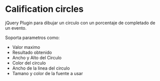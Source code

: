 Calification circles
====================

jQuery Plugin para dibujar un circulo con un porcentaje de completado de un evento. 

Soporta parametros como:

* Valor maximo
* Resultado obtenido
* Ancho y Alto del Circulo
* Color del circulo
* Ancho de la linea del circulo
* Tamano y color de la fuente a usar